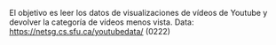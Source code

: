 El objetivo es leer los datos de visualizaciones de vídeos de Youtube y devolver la categoría de vídeos menos vista.
Data: https://netsg.cs.sfu.ca/youtubedata/ (0222)

